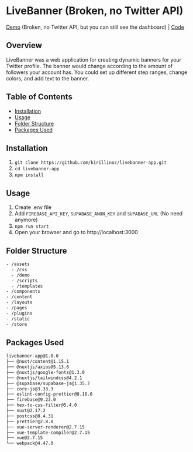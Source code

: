 # LiveBanner (Broken, no Twitter API)
[Demo](https://livebanner.netlify.app) (Broken, no Twitter API, but you can still see the dashboard) | [Code](https://github.com/kirillinoz/livebanner-app)

## Overview
LiveBanner was a web application for creating dynamic banners for your Twitter profile. The banner would change according to the amount of followers your account has. You could set up different step ranges, change colors, and add text to the banner.

## Table of Contents
* [Installation](#installation)
* [Usage](#usage)
* [Folder Structure](#folder-structure)
* [Packages Used](#packages-used)

## Installation
1) `git clone https://github.com/kirillinoz/livebanner-app.git`
2) `cd livebanner-app`
3) `npm install`

## Usage
1) Create .env file
2) Add `FIREBASE_API_KEY`, `SUPABASE_ANON_KEY` and `SUPABASE_URL` (No need anymore)
3) `npm run start`
4) Open your browser and go to http://localhost:3000

## Folder Structure
```bash
- /assets
  - /css
  - /demo
  - /scripts
  - /templates
- /components
- /content
- /layouts
- /pages
- /plugins
- /static
- /store
```
## Packages Used
```bash
livebanner-app@1.0.0
├── @nuxt/content@1.15.1
├── @nuxtjs/axios@5.13.6
├── @nuxtjs/google-fonts@1.3.0
├── @nuxtjs/tailwindcss@4.2.1
├── @supabase/supabase-js@1.35.7
├── core-js@3.33.3
├── eslint-config-prettier@8.10.0
├── firebase@9.23.0
├── hex-to-css-filter@5.4.0
├── nuxt@2.17.2
├── postcss@8.4.31
├── prettier@2.8.8
├── vue-server-renderer@2.7.15
├── vue-template-compiler@2.7.15
├── vue@2.7.15
└── webpack@4.47.0
```
